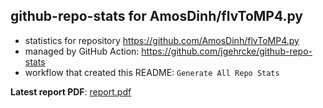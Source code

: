 ## github-repo-stats for AmosDinh/flvToMP4.py

- statistics for repository https://github.com/AmosDinh/flvToMP4.py
- managed by GitHub Action: https://github.com/jgehrcke/github-repo-stats
- workflow that created this README: `Generate All Repo Stats`

**Latest report PDF**: [report.pdf](https://github.com/AmosDinh/repo-stats/raw/github-repo-stats/AmosDinh/flvToMP4.py/latest-report/report.pdf)

